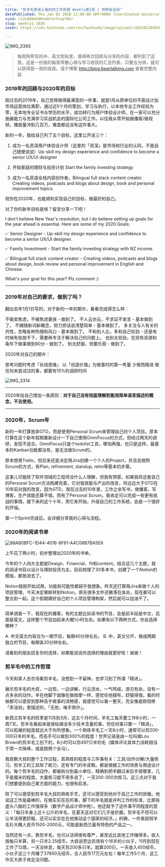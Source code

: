 ```yaml
---
title: "剪羊毛表演上看到的工作哲理 Weekly第1周 / 狗熊有话说"
datePublished: Thu Jan 02 2020 11:00:00 GMT+0000 (Coordinated Universal Time)
cuid: cl2u48bm500vw8rnv3zupf0kr
slug: weekly1-2020
cover: https://cdn.hashnode.com/res/hashnode/image/upload/v1651822045564/OK9OugulG.jpg

---
```


![IMG_3393](https://i.imgur.com/VzRmHli.jpg)


> 每周狗熊写的中、英文短贴里，值得再次回顾与分享的内容，都列到了这里。这是一份我的每周零散心得与学习收获的汇总列表，只要五分钟，就可以获得我一周的收获。请于博客 http://blog.beartalking.com 查看完整内容

### 2019年的回顾与2020年的目标

刚过去的2019年，自己觉得做得最满意的一件事，就是1月从原单位的平面设计加市场运营岗位离职，通过近5个月的策划，学习与执行，以本地专业工作经验为零，无本地专业证书与学历的水平，成功转行为用户体验设计师，在一家可以充分施展能力与充满学习实战机会的国际化公司工作。以往我从零开始做播客/做视频，播放量冲到几百万，难度都远没有这件事大。

新的一年，我给自己列了五个目标，这里公开说三个：

1. 成为一名资深用户体验设计师（这里的「资深」是市场和行业的认同，不是自己随便说说）Up-skill my design experience and confidence to become a senior UX/UI designer

2. 开始家庭的理财与投资计划 Start the family investing strategy

3. 成为一名双语全栈内容创作者。Bilingual full stack content creator. Creating videos, podcasts and blogs about design, book and personal improvement topics.

祝你在2020年，也能顺利实现自己的目标，做最好的自己。

对了你的新年目标是啥？留言分享一下吧！

I don't believe New Year's resolution, but I do believe setting up goals for the year ahead is essential. Here are some of my 2020 Goals:

✅ Senior Designer - Up-skill my design experience and confidence to become a senior UX/UI designer. 

✅ Family Investment - Start the family investing strategy with NZ income.

✅ Bilingual full stack content creator - Creating videos, podcasts and blogs about design, book review and personal improvement in English and Chinese.

What's your goal for this year? Plz comment :)

***

### 2019年对自己的要求，做到了吗？

翻出去年1月1日写的，对于新的一年的期许，看看完成得怎么样：

不贩卖焦虑，不被焦虑裹挟 - 做到了。
不人云亦云，不求证不发言 - 基本做到了。
不跟随新词新概念，努力把话说清楚简单 - 基本做到了。
多关注与人有关的共性，忽略各种热搜和风口 - 基本做到了。
不和别人比，多和自己较劲 - 还是有时候有些放不下，需要再专注于解决自己的问题上。
也别太较劲，在现有资源和条件下做事做到80分 - 做到了。
别太舒服，但要乐观 - 做到了。

2020年对自己的期许：

思考问题时考虑「长线思维」
以「创造价值」为做事时的第一考量
少做而精进
做任何未尝试过的事，都要有15%的调研时间

![IMG_3314](https://i.imgur.com/2FkmD4e.png)

***

2020年给自己增加一条原则：**对于自己没有彻底理解到能用简单语言描述的概念，不去使用。**

***

### 2020年，Scrum年

新的一年打算放弃GTD，而是使用Personal Scrum来管理自己的个人项目。原本打算在这个新年假期重新设计一下自己使用OmniFocus的方式，但经过两天的调研，发现不适合。OmniFocus只是个todolist工具，哪怕再强，也只是这样。最基本的Kanban功能都没有，是无法做Scrum的。

原本想用Trello，但后来还是决定用Jira创建一个个人的Project，并且会按照Scrum的方式，有Plan, refinement, standup, retro等基本的步骤。

这事儿可能除了软件领域的工程师没什么人理解，但我有预感，如果我将这套自己的Personal Scrum方法构建完善，它对我效能与产出的改变，将远远大于GTD在10年前对我的改变。因为GTD，我在过去的10年里，工作之余写书，做播客，写博客，生产效能还算不错。而有了Personal Scrum，我肯定可以完成一些更有挑战的事情。接下来的这个十年，用它来开始，升级自己的工作系统，会是一个很好的开端。

第一个Sprint完成后，会详细分享我的心得与流程。

### 2020年的阅读书单

![88AB0BFC-1D44-4016-8F61-A4C08B7BA5E6](https://i.imgur.com/m8THnN4.jpg)

上午花了两小时，初步整理出2020年的书单。

今年的个人四大主题是Deaign、Financial、fit和content。结合这几个主题，我的阅读书目以设计与理财投资为主，目前梳理了30多本书，创建了一个Notion的模版，都放进去了。

Notion我刚开始试用，功能和可能性都超乎我想象。昨天还打算用Jira来做个人的项目管理，今天决定果断转到Notion。原先很多文件还散落在各处，现在都可以整合到一起。这个假期建好自己的个人项目管理构架，然后就可以加油干了。

***

简单调查一下，我现在的播客，有的主题比如读书的节目，会是前半段是中文，后面是英文，这样整个节目加起来大概1小时左右。如果有以下两种方式，你会选择哪种？

A. 中文英文内容合为一期节目，每期40分钟左右。
B. 中，英文分开，做成两期独立的节目，每期各20分钟左右。

请看到的朋友回复你的选择，如果能说说你选择的理由就更好啦！谢谢！

### 剪羊毛中的工作哲理

今天和家人去农场看剪羊毛，没想到一不留神，也学习到了所谓「精进」。

展示剪羊毛的大叔，一边剪，一边讲解，行云流水，一气呵成，游刃有余，没有一点多余的动作。羊在他脚下就像在做按摩一样，感觉任他摆布，舒服得很。看的时候都可以感受到那种高手做事的流畅感，我感觉可以看一整天，完全像是欧阳修「卖油翁」里描述的，「无他，唯手熟尔」。

新西兰剪羊毛的旺季是11月到3月，这五个月时间，羊毛工每天要工作8小时，一周7天。剪羊毛看起来是很枯燥没多少技术含量的事，但任何事只要一「精进」，可以拓展的程度就远大于你所想象。一个熟练羊毛工一天8小时，通常可以剪200-300只羊的羊毛。而高手可以做到300%的程度！世界记录是由一位叫做Lou Brown的剪羊毛工创下的，8小时可以剪497只羊的毛（媒体评论其体力消耗相当于爬一次珠峰，或是跑两个全马）。

我观察大叔的整个工作过程，其熟练的程度与三件事有关：工具/动作分解/大量练习。剪羊工的工具除了剃刀，还有专门的羊皮鞋。都是根据工作的场景与用途设计的。每个剪羊毛的动作，都被拆分到最小单位，精确到把羊翻过来后手按哪里，几乎是厘米的程度。大量练习就不用多说了，一天200-300次练习。这三点对于我们想要提到自己某方面的能力，也很有启发。

除了可以感受到剪羊毛大叔的熟练手艺，还可以感受到他对于自己工作的骄傲。他说这工作是最棒的，在做实实在在的事，脚下的羊毛就是评判工作的标准，比那些虚头八脑的工作强得多（数字产品设计师中枪）。他还赋予了这件事不同程度的意义：「每只羊身上近十公斤的羊毛，在夏天这对它们几乎是折磨，剪羊毛不但可以让羊活得更舒服，还可以实实在在地推动这个国家的经济。」的确，一件美丽努羊毛衫大概人民币1500-2000元，可能是新西兰最有特色的产品之一。

当然还有一点，靠剪羊毛，也可以活得很有尊严，甚至远比其他工作赚得多。收入按每只羊算，剪一只羊2.25纽币，大叔说旁边农场有个16岁的小伙子，11月到现在工作了12周，一天没休息，每天剪200多只羊。就算200只，一天收入450纽币，小伙子这三个月赚了37800元纽币，合人民币17万元左右！每年工作5个月，这工作买大房子肯定没问题。